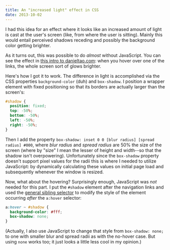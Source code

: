 ```yaml
---
title: An "increased light" effect in CSS
date: 2013-10-02
---
```


I had this idea for an effect where it looks like an increased amount of light is cast at the user's screen (like, from where the user is sitting). Mainly this would entail perceived shadows receding and possibly the background color getting brighter.

As it turns out, this was possible to do *almost* without JavaScript. You can see the effect in [this intro to danieltao.com](/intros/shadow): when you hover over one of the links, the whole screen sort of glows brighter.

Here's how I got it to work. The difference in light is accomplished via the CSS properties `background-color` (duh) and `box-shadow`. I position a wrapper element with fixed positioning so that its borders are actually larger than the screen's:

```css
#shadow {
  position: fixed;
  top: -50%;
  bottom: -50%;
  left: -50%;
  right: -50%;
}
```

Then I add the property `box-shadow: inset 0 0 [blur radius] [spread radius] #000`, where *blur radius* and *spread radius* are 50% the size of the screen (where by "size" I mean the lesser of height and width--so that the shadow isn't overpowering). Unfortunately since the `box-shadow` property doesn't support pixel values for the radii this is where I needed to utilize JavaScript: by dynamically calculating these values on initial page load and subsequently whenever the window is resized.

Now, what about the hovering? Surprisingly enough, JavaScript was *not* needed for this part. I put the `#shadow` element after the navigation links and used the [general sibling selector](https://developer.mozilla.org/en-US/docs/Web/CSS/General_sibling_selectors) to modify the style of the element occurring *after* the `a:hover` selector:

```css
a:hover ~ #shadow {
  background-color: #fff;
  box-shadow: none;
}
```

(Actually, I also use JavaScript to change that style from `box-shadow: none;` to one with smaller blur and spread radii as with the no-hover case. But using `none` works too; it just looks a little less cool in my opinion.)
